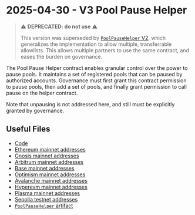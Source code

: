 # 2025-04-30 - V3 Pool Pause Helper

> ⚠️ **DEPRECATED: do not use** ⚠️
>
> This version was superseded by [`PoolPauseHelper` V2](../../tasks/20250919-v3-pool-pause-helper-v2/), which generalizes the implementation to allow multiple, transferrable allowlists. This allows multiple partners to use the same contract, and eases the burden on governance.

The Pool Pause Helper contract enables granular control over the power to pause pools. It maintains a set of registered pools that can be paused by authorized accounts. Governance must first grant this contract permission to pause pools, then add a set of pools, and finally grant permission to call pause on the helper contract.

Note that unpausing is not addressed here, and still must be explicitly granted by governance.

## Useful Files

- [Code](https://github.com/balancer/balancer-v3-monorepo/commit/ab48d59c4a922327a127a2959470a8161409559d)
- [Ethereum mainnet addresses](./output/mainnet.json)
- [Gnosis mainnet addresses](./output/gnosis.json)
- [Arbitrum mainnet addresses](./output/arbitrum.json)
- [Base mainnet addresses](./output/base.json)
- [Optimism mainnet addresses](./output/optimism.json)
- [Avalanche mainnet addresses](./output/avalanche.json)
- [Hyperevm mainnet addresses](./output/hyperevm.json)
- [Plasma mainnet addresses](./output/plasma.json)
- [Sepolia testnet addresses](./output/sepolia.json)
- [`PoolPauseHelper` artifact](./artifact/PoolPauseHelper.json)
